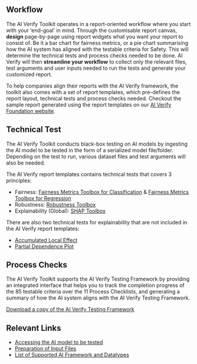 ## Workflow

The AI Verify Toolkit operates in a report-oriented workflow where you start with your ‘end-goal’ in mind. Through the customisable report canvas, **design** page-by-page using report widgets what you want your report to consist of. Be it a bar chart for fairness metrics, or a pie chart summarising how the AI system has aligned with the testable criteria for Safety. This will determine the technical tests and process checks needed to be done. AI Verify will then **streamline your workflow** to collect only the relevant files, test arguments and user inputs needed to run the tests and generate your customized report.

To help companies align their reports with the AI Verify framework, the toolkit also comes with a set of report templates, which pre-defines the report layout, technical tests and process checks needed. Checkout the sample report generated using the report templates on our [AI Verify Foundation website](https://aiverifyfoundation.sg). 

## Technical Test

The AI Verify Toolkit conducts black-box testing on AI models by ingesting the AI model to be tested in the form of a serialized model file/folder. Depending on the test to run, various dataset files and test arguments will also be needed.

The AI Verify report templates contains technical tests that covers 3 principles:

- Fairness: [Fairness Metrics Toolbox for Classification](#) & [Fairness Metrics Toolbox for Regression](#)
- Robustness: [Robustness Toolbox](#)
- Explainability (Global): [SHAP Toolbox](#)

There are also two technical tests for explainability that are not included in the AI Verify report templates:

- [Accumulated Local Effect](#)
- [Partial Dependence Plot](#)
<!-- TODO: Link -->

## Process Checks

The AI Verify Toolkit supports the AI Verify Testing Framework by providing an integrated interface that helps you to track the completion progress of the 85 testable criteria over the 11 Process Checklists, and generating a summary of how the AI system aligns with the AI Verify Testing Framework.

[Download a copy of the AI Verify Testing Framework](https://aiverifyfoundation.sg/wp-content/uploads/2023/06/AI-Verify-Testing-Framework-7-June-2023-1.xlsx)
## Relevant Links

- [Accessing the AI model to be tested](../../getting-started/accessing-ai-model/)
- [Preparation of Input Files](../../getting-started/preparation-of-input-files/)
- [List of Supported AI Framework and Datatypes](../../others/compatibility/)
<!-- TODO: Link -->
